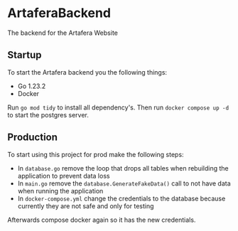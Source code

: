 # ArtaferaBackend

The backend for the Artafera Website

## Startup

To start the Artafera backend you the following things:

- Go 1.23.2
- Docker

Run `go mod tidy` to install all dependency's. Then run `docker compose up -d` to start the postgres server.

## Production

To start using this project for prod make the following steps:
- In `database.go` remove the loop that drops all tables when rebuilding the application to prevent data loss
- In `main.go` remove the `database.GenerateFakeData()` call to not have data when running the application
- In `docker-compose.yml` change the credentials to the database because currently they are not safe and only for testing

Afterwards compose docker again so it has the new credentials. 